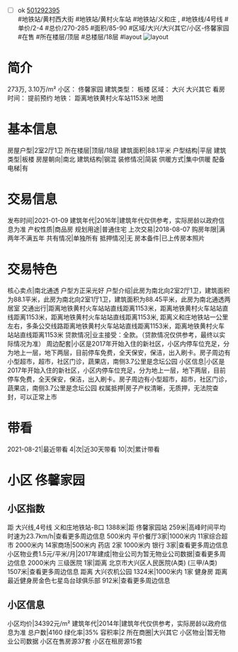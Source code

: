 - [ ] ok [501292395](https://bj.5i5j.com/ershoufang/501292395.html)  
 #地铁站/黄村西大街 #地铁站/黄村火车站 #地铁站/义和庄 ,  #地铁线/4号线
#单价/2-4 #总价/270-285 #面积/85-90   #区域/大兴/大兴其它/小区-佟馨家园 #在售 #所在楼层/顶层 #总楼层/18层 #layout 
![layout](http://image2a.5i5j.com/bdir/layout/0c31a6f6f40b43789f71fdfed8fe99ce.jpg_P5.jpg) 
# 简介 
 273万,  3.10万/m² 
小区： 佟馨家园
建筑类型： 板楼
区域： 大兴 大兴其它
看房时间： 提前预约
地铁： 距离地铁黄村火车站1153米 地图
# 基本信息 
 房屋户型|2室2厅1卫
所在楼层|顶层/18层
建筑面积|88.1平米
户型结构|平层
建筑类型|板楼
房屋朝向|南北
建筑结构|钢混
装修情况|简装
供暖方式|集中供暖
配备电梯|有
# 交易信息 
 发布时间|2021-01-09
建筑年代|2016年|建筑年代仅供参考，实际房龄以政府信息为准
产权性质|商品房
规划用途|普通住宅
上次交易|2018-08-07
购房年限|满两年不满五年
共有情况|单独所有
抵押情况|无
房本备件|已上传房本照片
# 交易特色 
 核心卖点|南北通透 户型方正采光好
户型介绍|此房为南北向2室2厅1卫，建筑面积为88.1平米，此房为南北向2室1厅1卫，建筑面积为88.45平米，此房为南北通透两居室
交通出行|距离地铁黄村火车站站直线距离1153米，距离地铁黄村火车站站直线距离1153米，距离地铁黄村火车站站直线距离1153米, 距离义和庄地铁站一公里左右，多条公交线路距离地铁黄村火车站站直线距离1153米，距离地铁黄村火车站站直线距离1153米
贷款情况|业主接受：全款。（贷款情况仅供参考，最终以实际情况为准）
周边配套|小区是2017年开始入住的新社区，小区内停车位充足，分为地上一层，地下两层，目前停车免费，全天保安，保洁，出入刷卡。房子周边有小型超市，超市，社区门诊，蔬果店，南侧3.7公里是念坛公园
小区信息|小区是2017年开始入住的新社区，小区内停车位充足，分为地上一层，地下两层，目前停车免费，全天保安，保洁，出入刷卡。房子周边有小型超市，超市，社区门诊，蔬果店，南侧3.7公里是念坛公园
权属抵押|房子产权清晰，无质押，无法院查封，可以正常上市
# 带看 
 2021-08-21|最近带看	 4|次|近30天带看	 10|次|累计带看
# 小区 佟馨家园
## 小区指数 
 距 大兴线,4号线 义和庄地铁站-B口 1388米|距 佟馨家园站 259米|高峰时间平均时速为23.7km/h|查看更多周边信息
500米内 平价餐厅3家|1000米内 11家综合超市
2000米内 14家商场|500米内 药店 2家
1000米内 银行 3家|查看更多周边信息
小区物业费1.5元/平米/月|2017年建成|物业公司为暂无物业公司数据|查看更多周边信息
2000米内 三级医院 1家|距离 北京市大兴区人民医院(A类) (三甲/A类) 1507米|查看更多周边信息
距离 大兴农机公园 1324米|1000米内 1家 健身房
距离最近健身房金色七星岛台球俱乐部 912米|查看更多周边信息
## 小区信息 
 小区均价|34392元/m²
建筑年代|2014年|建筑年代仅供参考，实际房龄以政府信息为准
总户数|4160
绿化率|35%
容积率|2
所在商圈|大兴其它
小区物业|暂无物业公司数据
小区在售房源37套
小区在租房源15套
